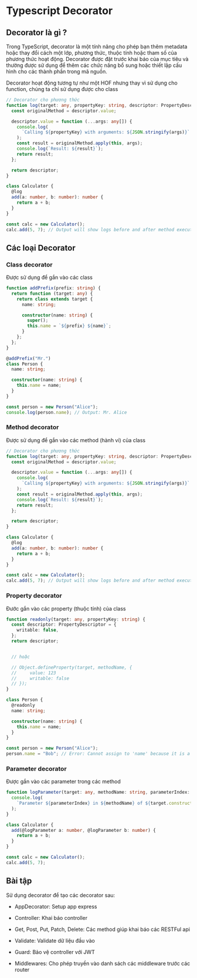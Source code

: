 # Typescript Decorator

## Decorator là gì ?

Trong TypeScript, decorator là một tính năng cho phép bạn thêm metadata hoặc thay đổi cách một lớp, phương thức, thuộc tính hoặc tham số của phương thức hoạt động. Decorator được đặt trước khai báo của mục tiêu và thường được sử dụng để thêm các chức năng bổ sung hoặc thiết lập cấu hình cho các thành phần trong mã nguồn.

Decorator hoạt động tương tự như một HOF nhưng thay vì sử dụng cho function, chúng ta chỉ sử dụng được cho class

```typescript
// Decorator cho phương thức
function log(target: any, propertyKey: string, descriptor: PropertyDescriptor) {
  const originalMethod = descriptor.value;

  descriptor.value = function (...args: any[]) {
    console.log(
      `Calling ${propertyKey} with arguments: ${JSON.stringify(args)}`
    );
    const result = originalMethod.apply(this, args);
    console.log(`Result: ${result}`);
    return result;
  };

  return descriptor;
}

class Calculator {
  @log
  add(a: number, b: number): number {
    return a + b;
  }
}

const calc = new Calculator();
calc.add(5, 7); // Output will show logs before and after method execution
```

## Các loại Decorator

### Class decorator

Được sử dụng để gắn vào các class

```typescript
function addPrefix(prefix: string) {
  return function (target: any) {
    return class extends target {
      name: string;

      constructor(name: string) {
        super();
        this.name = `${prefix} ${name}`;
      }
    };
  };
}

@addPrefix("Mr.")
class Person {
  name: string;

  constructor(name: string) {
    this.name = name;
  }
}

const person = new Person("Alice");
console.log(person.name); // Output: Mr. Alice
```

### Method decorator

Được sử dụng để gắn vào các method (hành vi) của class

```typescript
// Decorator cho phương thức
function log(target: any, propertyKey: string, descriptor: PropertyDescriptor) {
  const originalMethod = descriptor.value;

  descriptor.value = function (...args: any[]) {
    console.log(
      `Calling ${propertyKey} with arguments: ${JSON.stringify(args)}`
    );
    const result = originalMethod.apply(this, args);
    console.log(`Result: ${result}`);
    return result;
  };

  return descriptor;
}

class Calculator {
  @log
  add(a: number, b: number): number {
    return a + b;
  }
}

const calc = new Calculator();
calc.add(5, 7); // Output will show logs before and after method execution
```

### Property decorator

Đước gắn vào các property (thuộc tính) của class

```typescript
function readonly(target: any, propertyKey: string) {
  const descriptor: PropertyDescriptor = {
    writable: false,
  };
  return descriptor;


  // hoặc

  // Object.defineProperty(target, methodName, {
  //     value: 123
  //     writable: false
  // });
}

class Person {
  @readonly
  name: string;

  constructor(name: string) {
    this.name = name;
  }
}

const person = new Person("Alice");
person.name = "Bob"; // Error: Cannot assign to 'name' because it is a read-only property.
```

### Parameter decorator

Được gắn vào các parameter trong các method

```typescript
function logParameter(target: any, methodName: string, parameterIndex: number) {
  console.log(
    `Parameter ${parameterIndex} in ${methodName} of ${target.constructor.name}`
  );
}

class Calculator {
  add(@logParameter a: number, @logParameter b: number) {
    return a + b;
  }
}

const calc = new Calculator();
calc.add(5, 7);
```

## Bài tập

Sử dụng decorator để tạo các decorator sau:

- AppDecorator: Setup app express

- Controller: Khai báo controller

- Get, Post, Put, Patch, Delete: Các method giúp khai báo các RESTFul api

- Validate: Validate dữ liệu đầu vào

- Guard: Bảo vệ controller với JWT

- Middlewares: Cho phép truyền vào danh sách các middleware trước các router 

